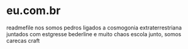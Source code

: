 # eu.com.br
readmefile
nos somos pedros ligados a cosmogonia extraterrestriana juntados com estgresse bederline e muito chaos escola junto, somos carecas craft
